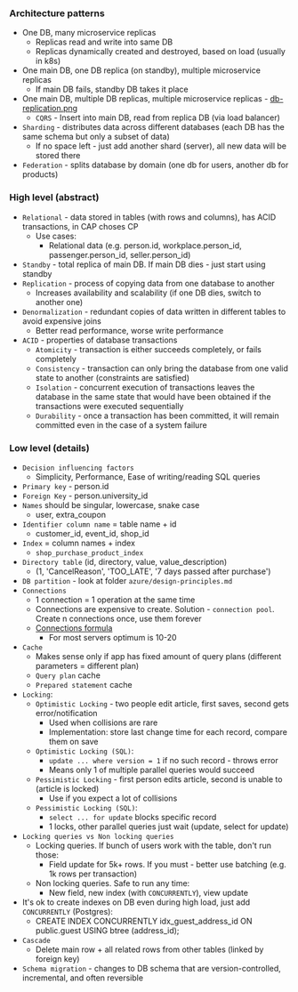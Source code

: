 ### Architecture patterns
* One DB, many microservice replicas
    * Replicas read and write into same DB
    * Replicas dynamically created and destroyed, based on load (usually in k8s)
* One main DB, one DB replica (on standby), multiple microservice replicas
    * If main DB fails, standby DB takes it place
* One main DB, multiple DB replicas, multiple microservice replicas - [db-replication.png](files/db-replication.png)
    * `CQRS` - Insert into main DB, read from replica DB (via load balancer)
* `Sharding` - distributes data across different databases (each DB has the same schema but only a subset of data)
    * If no space left - just add another shard (server), all new data will be stored there
* `Federation` - splits database by domain (one db for users, another db for products)

### High level (abstract)
* `Relational` - data stored in tables (with rows and columns), has ACID transactions, in CAP choses CP
    * Use cases:
        * Relational data (e.g. person.id, workplace.person_id, passenger.person_id, seller.person_id)
* `Standby` - total replica of main DB. If main DB dies - just start using standby
* `Replication` - process of copying data from one database to another 
    * Increases availability and scalability (if one DB dies, switch to another one)
* `Denormalization` - redundant copies of data written in different tables to avoid expensive joins
    * Better read performance, worse write performance
* `ACID` - properties of database transactions
    * `Atomicity` - transaction is either succeeds completely, or fails completely
    * `Consistency` - transaction can only bring the database from one valid state to another (constraints are satisfied)
    * `Isolation` - concurrent execution of transactions leaves the database in the same state that would have been obtained if the transactions were executed sequentially
    * `Durability` - once a transaction has been committed, it will remain committed even in the case of a system failure
    
### Low level (details)
* `Decision influencing factors`
    * Simplicity, Performance, Ease of writing/reading SQL queries
* `Primary key` - person.id
* `Foreign Key` - person.university_id
* `Names` should be singular, lowercase, snake case
    * user, extra_coupon
* `Identifier column name` = table name + id
    * customer_id, event_id, shop_id
* `Index` = column names + index
    * `shop_purchase_product_index`
* `Directory table` (id, directory, value, value_description)
    * (1, 'CancelReason', 'TOO_LATE', '7 days passed after purchase')
* `DB partition` - look at folder `azure/design-principles.md`
* `Connections`
    * 1 connection = 1 operation at the same time
    * Connections are expensive to create. Solution - `connection pool`. Create n connections once, use them forever
    * [Connections formula](https://stackoverflow.com/questions/28987540/why-does-hikaricp-recommend-fixed-size-pool-for-better-performance)
        * For most servers optimum is 10-20
* `Cache`
    * Makes sense only if app has fixed amount of query plans (different parameters = different plan)
    * `Query plan` cache
    * `Prepared statement` cache
* `Locking`:
    * `Optimistic Locking` - two people edit article, first saves, second gets error/notification
        * Used when collisions are rare
        * Implementation: store last change time for each record, compare them on save
    * `Optimistic Locking (SQL)`:
        * `update ... where version = 1` if no such record - throws error
        * Means only 1 of multiple parallel queries would succeed
    * `Pessimistic Locking` - first person edits article, second is unable to (article is locked)
        * Use if you expect a lot of collisions
    * `Pessimistic Locking (SQL)`:
        * `select ... for update` blocks specific record
        * 1 locks, other parallel queries just wait (update, select for update)
* `Locking queries vs Non locking queries`
    * Locking queries. If bunch of users work with the table, don't run those:
        * Field update for 5k+ rows. If you must - better use batching (e.g. 1k rows per transaction)
    * Non locking queries. Safe to run any time:
        * New field, new index (with `CONCURRENTLY`), view update
* It's ok to create indexes on DB even during high load, just add `CONCURRENTLY` (Postgres):
    * CREATE INDEX CONCURRENTLY idx_guest_address_id ON public.guest USING btree (address_id);
* `Cascade`
    * Delete main row + all related rows from other tables (linked by foreign key)
* `Schema migration` - changes to DB schema that are version-controlled, incremental, and often reversible